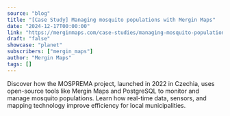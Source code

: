 ```yaml
---
source: "blog"
title: "[Case Study] Managing mosquito populations with Mergin Maps"
date: "2024-12-17T00:00:00"
link: "https://merginmaps.com/case-studies/managing-mosquito-populations-with-mergin-maps?utm_source=qgis"
draft: "false"
showcase: "planet"
subscribers: ["mergin_maps"]
author: "Mergin Maps"
tags: []
---
```


Discover how the MOSPREMA project, launched in 2022 in Czechia, uses open-source tools like Mergin Maps and PostgreSQL to monitor and manage mosquito populations. Learn how real-time data, sensors, and mapping technology improve efficiency for local municipalities.
